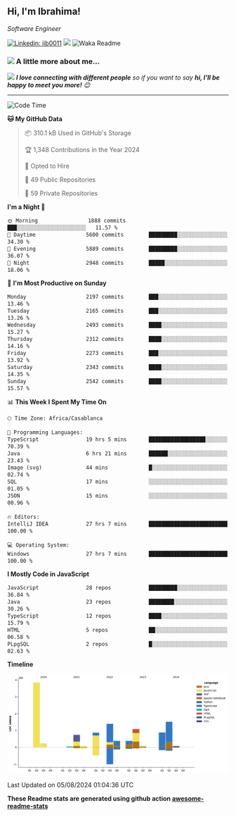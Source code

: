 <h2>Hi, I'm Ibrahima! </h2>
<p><em>Software Engineer 
</em></p>


[![Linkedin: iib0011](https://img.shields.io/badge/-iib0011-blue?style=flat-square&logo=Linkedin&logoColor=white&link=https://www.linkedin.com/in/iib0011/)](https://www.linkedin.com/in/iib0011/)
![](https://visitor-badge.glitch.me/badge?page_id=iib0011)
![Waka Readme](https://github.com/iib0011/iib0011/workflows/Waka%20Readme/badge.svg)


### <img src="https://media.giphy.com/media/VgCDAzcKvsR6OM0uWg/giphy.gif" width="50"> A little more about me...  


<img src="https://media.giphy.com/media/LnQjpWaON8nhr21vNW/giphy.gif" width="60"> <em><b>I love connecting with different people</b> so if you want to say <b>hi, I'll be happy to meet you more!</b> 😊</em>

---
<!--START_SECTION:waka-->
![Code Time](http://img.shields.io/badge/Code%20Time-3%2C671%20hrs%2023%20mins-blue)

**🐱 My GitHub Data** 

> 📦 310.1 kB Used in GitHub's Storage 
 > 
> 🏆 1,348 Contributions in the Year 2024
 > 
> 💼 Opted to Hire
 > 
> 📜 49 Public Repositories 
 > 
> 🔑 59 Private Repositories 
 > 
**I'm a Night 🦉** 

```text
🌞 Morning                1888 commits        ███░░░░░░░░░░░░░░░░░░░░░░   11.57 % 
🌆 Daytime                5600 commits        █████████░░░░░░░░░░░░░░░░   34.30 % 
🌃 Evening                5889 commits        █████████░░░░░░░░░░░░░░░░   36.07 % 
🌙 Night                  2948 commits        █████░░░░░░░░░░░░░░░░░░░░   18.06 % 
```
📅 **I'm Most Productive on Sunday** 

```text
Monday                   2197 commits        ███░░░░░░░░░░░░░░░░░░░░░░   13.46 % 
Tuesday                  2165 commits        ███░░░░░░░░░░░░░░░░░░░░░░   13.26 % 
Wednesday                2493 commits        ████░░░░░░░░░░░░░░░░░░░░░   15.27 % 
Thursday                 2312 commits        ████░░░░░░░░░░░░░░░░░░░░░   14.16 % 
Friday                   2273 commits        ███░░░░░░░░░░░░░░░░░░░░░░   13.92 % 
Saturday                 2343 commits        ████░░░░░░░░░░░░░░░░░░░░░   14.35 % 
Sunday                   2542 commits        ████░░░░░░░░░░░░░░░░░░░░░   15.57 % 
```


📊 **This Week I Spent My Time On** 

```text
🕑︎ Time Zone: Africa/Casablanca

💬 Programming Languages: 
TypeScript               19 hrs 5 mins       ██████████████████░░░░░░░   70.39 % 
Java                     6 hrs 21 mins       ██████░░░░░░░░░░░░░░░░░░░   23.43 % 
Image (svg)              44 mins             █░░░░░░░░░░░░░░░░░░░░░░░░   02.74 % 
SQL                      17 mins             ░░░░░░░░░░░░░░░░░░░░░░░░░   01.05 % 
JSON                     15 mins             ░░░░░░░░░░░░░░░░░░░░░░░░░   00.96 % 

🔥 Editors: 
IntelliJ IDEA            27 hrs 7 mins       █████████████████████████   100.00 % 

💻 Operating System: 
Windows                  27 hrs 7 mins       █████████████████████████   100.00 % 
```

**I Mostly Code in JavaScript** 

```text
JavaScript               28 repos            █████████░░░░░░░░░░░░░░░░   36.84 % 
Java                     23 repos            ████████░░░░░░░░░░░░░░░░░   30.26 % 
TypeScript               12 repos            ████░░░░░░░░░░░░░░░░░░░░░   15.79 % 
HTML                     5 repos             ██░░░░░░░░░░░░░░░░░░░░░░░   06.58 % 
PLpgSQL                  2 repos             █░░░░░░░░░░░░░░░░░░░░░░░░   02.63 % 
```



**Timeline**

![Lines of Code chart](https://raw.githubusercontent.com/iib0011/iib0011/master/assets/bar_graph.png)


 Last Updated on 05/08/2024 01:04:36 UTC
<!--END_SECTION:waka-->

**These Readme stats are generated using github action [awesome-readme-stats](https://github.com/iib0011/waka-readme-stats)**
